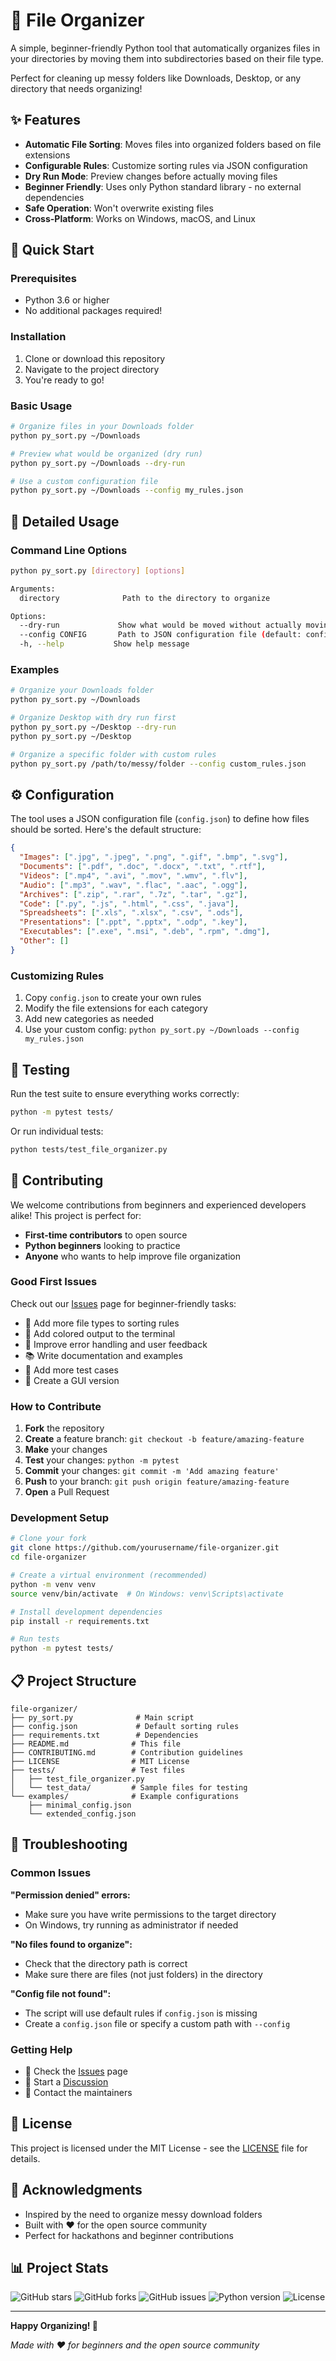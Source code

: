 # 📁 File Organizer

A simple, beginner-friendly Python tool that automatically organizes files in your directories by moving them into subdirectories based on their file type.

Perfect for cleaning up messy folders like Downloads, Desktop, or any directory that needs organizing!

## ✨ Features

- **Automatic File Sorting**: Moves files into organized folders based on file extensions
- **Configurable Rules**: Customize sorting rules via JSON configuration
- **Dry Run Mode**: Preview changes before actually moving files
- **Beginner Friendly**: Uses only Python standard library - no external dependencies
- **Safe Operation**: Won't overwrite existing files
- **Cross-Platform**: Works on Windows, macOS, and Linux

## 🚀 Quick Start

### Prerequisites

- Python 3.6 or higher
- No additional packages required!

### Installation

1. Clone or download this repository
2. Navigate to the project directory
3. You're ready to go!

### Basic Usage

```bash
# Organize files in your Downloads folder
python py_sort.py ~/Downloads

# Preview what would be organized (dry run)
python py_sort.py ~/Downloads --dry-run

# Use a custom configuration file
python py_sort.py ~/Downloads --config my_rules.json
```

## 📖 Detailed Usage

### Command Line Options

```bash
python py_sort.py [directory] [options]

Arguments:
  directory              Path to the directory to organize

Options:
  --dry-run             Show what would be moved without actually moving files
  --config CONFIG       Path to JSON configuration file (default: config.json)
  -h, --help           Show help message
```

### Examples

```bash
# Organize your Downloads folder
python py_sort.py ~/Downloads

# Organize Desktop with dry run first
python py_sort.py ~/Desktop --dry-run
python py_sort.py ~/Desktop

# Organize a specific folder with custom rules
python py_sort.py /path/to/messy/folder --config custom_rules.json
```

## ⚙️ Configuration

The tool uses a JSON configuration file (`config.json`) to define how files should be sorted. Here's the default structure:

```json
{
  "Images": [".jpg", ".jpeg", ".png", ".gif", ".bmp", ".svg"],
  "Documents": [".pdf", ".doc", ".docx", ".txt", ".rtf"],
  "Videos": [".mp4", ".avi", ".mov", ".wmv", ".flv"],
  "Audio": [".mp3", ".wav", ".flac", ".aac", ".ogg"],
  "Archives": [".zip", ".rar", ".7z", ".tar", ".gz"],
  "Code": [".py", ".js", ".html", ".css", ".java"],
  "Spreadsheets": [".xls", ".xlsx", ".csv", ".ods"],
  "Presentations": [".ppt", ".pptx", ".odp", ".key"],
  "Executables": [".exe", ".msi", ".deb", ".rpm", ".dmg"],
  "Other": []
}
```

### Customizing Rules

1. Copy `config.json` to create your own rules
2. Modify the file extensions for each category
3. Add new categories as needed
4. Use your custom config: `python py_sort.py ~/Downloads --config my_rules.json`

## 🧪 Testing

Run the test suite to ensure everything works correctly:

```bash
python -m pytest tests/
```

Or run individual tests:

```bash
python tests/test_file_organizer.py
```

## 🤝 Contributing

We welcome contributions from beginners and experienced developers alike! This project is perfect for:

- **First-time contributors** to open source
- **Python beginners** looking to practice
- **Anyone** who wants to help improve file organization

### Good First Issues

Check out our [Issues](https://github.com/yourusername/file-organizer/issues) page for beginner-friendly tasks:

- 🎨 Add more file types to sorting rules
- 🎨 Add colored output to the terminal
- 🎨 Improve error handling and user feedback
- 📚 Write documentation and examples
- 🧪 Add more test cases
- 🎨 Create a GUI version

### How to Contribute

1. **Fork** the repository
2. **Create** a feature branch: `git checkout -b feature/amazing-feature`
3. **Make** your changes
4. **Test** your changes: `python -m pytest`
5. **Commit** your changes: `git commit -m 'Add amazing feature'`
6. **Push** to your branch: `git push origin feature/amazing-feature`
7. **Open** a Pull Request

### Development Setup

```bash
# Clone your fork
git clone https://github.com/yourusername/file-organizer.git
cd file-organizer

# Create a virtual environment (recommended)
python -m venv venv
source venv/bin/activate  # On Windows: venv\Scripts\activate

# Install development dependencies
pip install -r requirements.txt

# Run tests
python -m pytest tests/
```

## 📋 Project Structure

```
file-organizer/
├── py_sort.py              # Main script
├── config.json             # Default sorting rules
├── requirements.txt        # Dependencies
├── README.md              # This file
├── CONTRIBUTING.md        # Contribution guidelines
├── LICENSE                # MIT License
├── tests/                 # Test files
│   ├── test_file_organizer.py
│   └── test_data/         # Sample files for testing
└── examples/              # Example configurations
    ├── minimal_config.json
    └── extended_config.json
```

## 🐛 Troubleshooting

### Common Issues

**"Permission denied" errors:**
- Make sure you have write permissions to the target directory
- On Windows, try running as administrator if needed

**"No files found to organize":**
- Check that the directory path is correct
- Make sure there are files (not just folders) in the directory

**"Config file not found":**
- The script will use default rules if `config.json` is missing
- Create a `config.json` file or specify a custom path with `--config`

### Getting Help

- 📖 Check the [Issues](https://github.com/yourusername/file-organizer/issues) page
- 💬 Start a [Discussion](https://github.com/yourusername/file-organizer/discussions)
- 📧 Contact the maintainers

## 📄 License

This project is licensed under the MIT License - see the [LICENSE](LICENSE) file for details.

## 🙏 Acknowledgments

- Inspired by the need to organize messy download folders
- Built with ❤️ for the open source community
- Perfect for hackathons and beginner contributions

## 📊 Project Stats

![GitHub stars](https://img.shields.io/github/stars/yourusername/file-organizer)
![GitHub forks](https://img.shields.io/github/forks/yourusername/file-organizer)
![GitHub issues](https://img.shields.io/github/issues/yourusername/file-organizer)
![Python version](https://img.shields.io/badge/python-3.6+-blue.svg)
![License](https://img.shields.io/badge/license-MIT-green.svg)

---

**Happy Organizing! 🎉**

*Made with ❤️ for beginners and the open source community*
